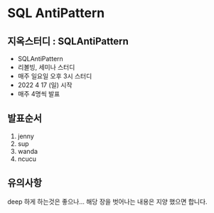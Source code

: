 # SQL AntiPattern

## 지옥스터디 : SQLAntiPattern
- SQLAntiPattern
- 리볼빙, 세미나 스터디
- 매주 일요일 오후 3시 스터디
- 2022 4 17 (일) 시작
- 매주 4명씩 발표

## 발표순서
1. jenny
2. sup
3. wanda
4. ncucu

## 유의사항
deep 하게 하는것은 좋으나… 해당 장을 벗어나는 내용은 지양 했으면 합니다.
